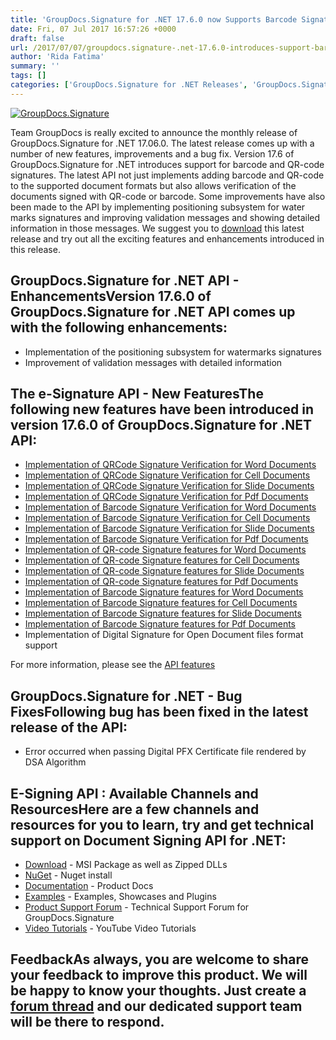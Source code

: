 ```yaml
---
title: 'GroupDocs.Signature for .NET 17.6.0 now Supports Barcode Signature'
date: Fri, 07 Jul 2017 16:57:26 +0000
draft: false
url: /2017/07/07/groupdocs.signature-.net-17.6.0-introduces-support-barcode-signature/
author: 'Rida Fatima'
summary: ''
tags: []
categories: ['GroupDocs.Signature for .NET Releases', 'GroupDocs.Signature Product Family']
---
```


[![GroupDocs.Signature](http://blog.groupdocs.com/wp-content/uploads/sites/4/2016/07/groupdocs-signature-net.png)](https://www.groupdocs.com/products/signature/net)

Team GroupDocs is really excited to announce the monthly release of GroupDocs.Signature for .NET 17.06.0. The latest release comes up with a number of new features, improvements and a bug fix. Version 17.6 of GroupDocs.Signature for .NET introduces support for barcode and QR-code signatures. The latest API not just implements adding barcode and QR-code to the supported document formats but also allows verification of the documents signed with QR-code or barcode. Some improvements have also been made to the API by implementing positioning subsystem for water marks signatures and improving validation messages and showing detailed information in those messages. We suggest you to [download](https://downloads.groupdocs.com/signature/net/new-releases/groupdocs.signature-for-.net-17.6.0/) this latest release and try out all the exciting features and enhancements introduced in this release.

## GroupDocs.Signature for .NET API - EnhancementsVersion 17.6.0 of GroupDocs.Signature for .NET API comes up with the following enhancements:

*   Implementation of the positioning subsystem for watermarks signatures
*   Improvement of validation messages with detailed information

## The e-Signature API - New FeaturesThe following new features have been introduced in version 17.6.0 of GroupDocs.Signature for .NET API:

*   [Implementation of QRCode Signature Verification for Word Documents](https://docs.groupdocs.com/signature/net)
*   [Implementation of QRCode Signature Verification for Cell Documents](https://docs.groupdocs.com/signature/net)
*   [Implementation of QRCode Signature Verification for Slide Documents](https://docs.groupdocs.com/signature/net)
*   [Implementation of QRCode Signature Verification for Pdf Documents](https://docs.groupdocs.com/signature/net)
*   [Implementation of Barcode Signature Verification for Word Documents](https://docs.groupdocs.com/signature/net)
*   [Implementation of Barcode Signature Verification for Cell Documents](https://docs.groupdocs.com/signature/net)
*   [Implementation of Barcode Signature Verification for Slide Documents](https://docs.groupdocs.com/signature/net)
*   [Implementation of Barcode Signature Verification for Pdf Documents](https://docs.groupdocs.com/signature/net)
*   [Implementation of QR-code Signature features for Word Documents](https://docs.groupdocs.com/signature/net)
*   [Implementation of QR-code Signature features for Cell Documents](https://docs.groupdocs.com/signature/net)
*   [Implementation of QR-code Signature features for Slide Documents](https://docs.groupdocs.com/signature/net)
*   [Implementation of QR-code Signature features for Pdf Documents](https://docs.groupdocs.com/signature/net)
*   [Implementation of Barcode Signature features for Word Documents](https://docs.groupdocs.com/signature/net)
*   [Implementation of Barcode Signature features for Cell Documents](https://docs.groupdocs.com/signature/net)
*   [Implementation of Barcode Signature features for Slide Documents](https://docs.groupdocs.com/signature/net)
*   [Implementation of Barcode Signature features for Pdf Documents](https://docs.groupdocs.com/signature/net)
*   Implementation of Digital Signature for Open Document files format support

For more information, please see the [API features](https://docs.groupdocs.com/display/signaturenet/Features+Overview)

## GroupDocs.Signature for .NET - Bug FixesFollowing bug has been fixed in the latest release of the API:

*   Error occurred when passing Digital PFX Certificate file rendered by DSA Algorithm

## E-Signing API : Available Channels and ResourcesHere are a few channels and resources for you to learn, try and get technical support on **Document Signing API for .NET**:

*   [Download](https://downloads.groupdocs.com/signature/net "GroupDocs.Signature for .NET Downloads") - MSI Package as well as Zipped DLLs
*   [NuGet](https://www.nuget.org/packages/groupdocs-signature-dotnet/17.6.0 "GroupDocs.Signature for .NET NuGet") - Nuget install
*   [Documentation](https://docs.groupdocs.com/display/signaturenet/Home "Signing API Documentation") - Product Docs
*   [Examples](https://github.com/groupdocs-signature/GroupDocs.Signature-for.NET "Signing API Examples") - Examples, Showcases and Plugins
*   [Product Support Forum](http://www.groupdocs.com/Community/forums/groupdocs.signature-product-family/6/showforum.aspx "GroupDocs.Signature for .NET Support forum") \- Technical Support Forum for GroupDocs.Signature
*   [Video Tutorials](https://www.youtube.com/channel/UCXfvjjoMbyvpUlzD4A7oBuA "GroupDocs.Signature for .NET tutorials") \- YouTube Video Tutorials

## FeedbackAs always, you are welcome to share your feedback to improve this product. We will be happy to know your thoughts. Just create a [forum thread](http://www.groupdocs.com/Community/forums/groupdocs.signature-product-family/6/showforum.aspx) and our dedicated support team will be there to respond.




